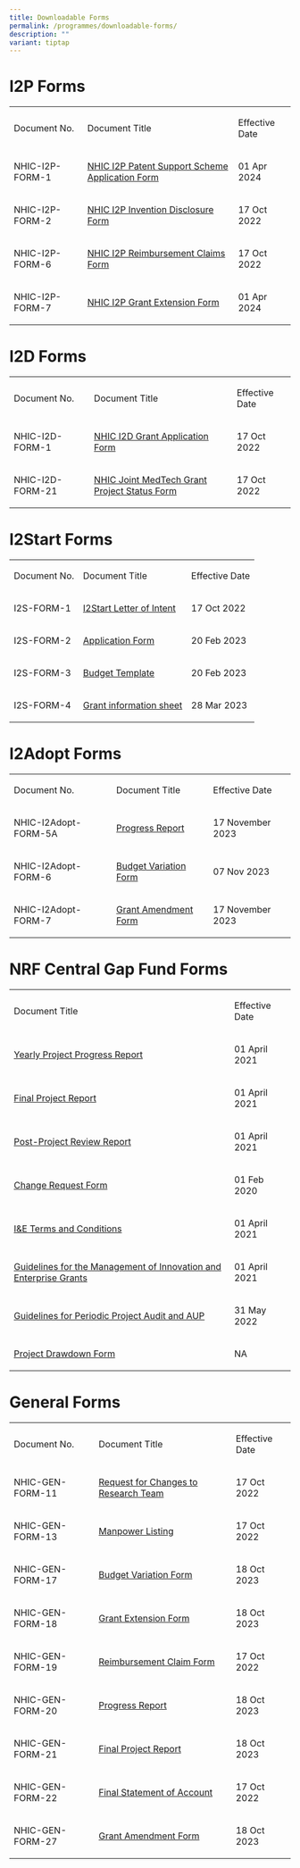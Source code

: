 ```yaml
---
title: Downloadable Forms
permalink: /programmes/downloadable-forms/
description: ""
variant: tiptap
---
```

<h1><strong>I2P Forms</strong></h1>
<table>
<tbody>
<tr>
<td rowspan="1" colspan="1">
<p>Document No.</p>
</td>
<td rowspan="1" colspan="1">
<p>Document Title</p>
</td>
<td rowspan="1" colspan="1">
<p>Effective Date</p>
</td>
</tr>
<tr>
<td rowspan="1" colspan="1">
<p>NHIC-I2P-FORM-1</p>
</td>
<td rowspan="1" colspan="1">
<p><a href="https://for.sg/nhic-i2p" rel="noopener noreferrer nofollow" target="_blank">NHIC I2P Patent Support Scheme Application Form</a>
</p>
</td>
<td rowspan="1" colspan="1">
<p>01 Apr 2024</p>
</td>
</tr>
<tr>
<td rowspan="1" colspan="1">
<p>NHIC-I2P-FORM-2</p>
</td>
<td rowspan="1" colspan="1">
<p><a href="https://for.sg/nhic-i2p-id" rel="noopener noreferrer nofollow" target="_blank">NHIC I2P Invention Disclosure Form</a>
</p>
</td>
<td rowspan="1" colspan="1">
<p>17 Oct 2022</p>
</td>
</tr>
<tr>
<td rowspan="1" colspan="1">
<p>NHIC-I2P-FORM-6</p>
</td>
<td rowspan="1" colspan="1">
<p><a href="https://for.sg/nhic-i2p-rc" rel="noopener noreferrer nofollow" target="_blank">NHIC I2P Reimbursement Claims Form</a>
</p>
</td>
<td rowspan="1" colspan="1">
<p>17 Oct 2022</p>
</td>
</tr>
<tr>
<td rowspan="1" colspan="1">
<p>NHIC-I2P-FORM-7</p>
</td>
<td rowspan="1" colspan="1">
<p><a href="https://for.sg/nhic-i2p-ext" rel="noopener noreferrer nofollow" target="_blank">NHIC I2P Grant Extension Form</a>
</p>
</td>
<td rowspan="1" colspan="1">
<p>01 Apr 2024</p>
</td>
</tr>
</tbody>
</table>
<h1><strong>I2D Forms</strong></h1>
<table>
<tbody>
<tr>
<td rowspan="1" colspan="1">
<p>Document No.</p>
</td>
<td rowspan="1" colspan="1">
<p>Document Title</p>
</td>
<td rowspan="1" colspan="1">
<p>Effective Date</p>
</td>
</tr>
<tr>
<td rowspan="1" colspan="1">
<p>NHIC-I2D-FORM-1</p>
</td>
<td rowspan="1" colspan="1">
<p><a href="https://for.sg/nhic-i2d" rel="noopener noreferrer nofollow" target="_blank">NHIC I2D Grant Application Form</a>
</p>
</td>
<td rowspan="1" colspan="1">
<p>17 Oct 2022</p>
</td>
</tr>
<tr>
<td rowspan="1" colspan="1">
<p>NHIC-I2D-FORM-21</p>
</td>
<td rowspan="1" colspan="1">
<p><a href="https://for.sg/nhic-jointgrant-status" rel="noopener noreferrer nofollow" target="_blank">NHIC Joint MedTech Grant Project Status Form</a>
</p>
</td>
<td rowspan="1" colspan="1">
<p>17 Oct 2022</p>
</td>
</tr>
</tbody>
</table>
<h1><strong>I2Start Forms</strong></h1>
<table>
<tbody>
<tr>
<td rowspan="1" colspan="1">
<p>Document No.</p>
</td>
<td rowspan="1" colspan="1">
<p>Document Title</p>
</td>
<td rowspan="1" colspan="1">
<p>Effective Date</p>
</td>
</tr>
<tr>
<td rowspan="1" colspan="1">
<p>I2S-FORM-1</p>
</td>
<td rowspan="1" colspan="1">
<p><a href="https://for.sg/nhic-i2start-loi" rel="noopener noreferrer nofollow" target="_blank">I2Start Letter of Intent</a>
</p>
</td>
<td rowspan="1" colspan="1">
<p>17 Oct 2022</p>
</td>
</tr>
<tr>
<td rowspan="1" colspan="1">
<p>I2S-FORM-2</p>
</td>
<td rowspan="1" colspan="1">
<p><a href="https://for.sg/nhic-i2start" rel="noopener noreferrer nofollow" target="_blank">Application Form</a>
</p>
</td>
<td rowspan="1" colspan="1">
<p>20 Feb 2023</p>
</td>
</tr>
<tr>
<td rowspan="1" colspan="1">
<p>I2S-FORM-3</p>
</td>
<td rowspan="1" colspan="1">
<p><a href="https://for.sg/nhic-i2start" rel="noopener noreferrer nofollow" target="_blank">Budget Template</a>
</p>
</td>
<td rowspan="1" colspan="1">
<p>20 Feb 2023</p>
</td>
</tr>
<tr>
<td rowspan="1" colspan="1">
<p>I2S-FORM-4</p>
</td>
<td rowspan="1" colspan="1">
<p><a href="https://for.sg/nhic-i2start-info" rel="noopener noreferrer nofollow" target="_blank">Grant information sheet</a>
</p>
</td>
<td rowspan="1" colspan="1">
<p>28 Mar 2023</p>
</td>
</tr>
</tbody>
</table>
<h1><strong>I2Adopt Forms</strong></h1>
<table>
<tbody>
<tr>
<td rowspan="1" colspan="1">
<p>Document No.</p>
</td>
<td rowspan="1" colspan="1">
<p>Document Title</p>
</td>
<td rowspan="1" colspan="1">
<p>Effective Date</p>
</td>
</tr>
<tr>
<td rowspan="1" colspan="1">
<p>NHIC-I2Adopt-FORM-5A</p>
</td>
<td rowspan="1" colspan="1">
<p><a href="https://for.sg/nhic-i2adopt-progressreport" rel="noopener noreferrer nofollow" target="_blank">Progress Report</a>
</p>
</td>
<td rowspan="1" colspan="1">
<p>17 November 2023</p>
</td>
</tr>
<tr>
<td rowspan="1" colspan="1">
<p>NHIC-I2Adopt-FORM-6</p>
</td>
<td rowspan="1" colspan="1">
<p><a href="https://for.sg/nhic-i2adopt-budgetvariation" rel="noopener noreferrer nofollow" target="_blank">Budget Variation Form</a>
</p>
</td>
<td rowspan="1" colspan="1">
<p>07 Nov 2023</p>
</td>
</tr>
<tr>
<td rowspan="1" colspan="1">
<p>NHIC-I2Adopt-FORM-7</p>
</td>
<td rowspan="1" colspan="1">
<p><a href="https://for.sg/nhic-i2adopt-grantamendment" rel="noopener noreferrer nofollow" target="_blank">Grant Amendment Form</a>
</p>
</td>
<td rowspan="1" colspan="1">
<p>17 November 2023</p>
</td>
</tr>
</tbody>
</table>
<h1><strong>NRF Central Gap Fund Forms</strong></h1>
<table>
<tbody>
<tr>
<td rowspan="1" colspan="1">
<p>Document Title</p>
</td>
<td rowspan="1" colspan="1">
<p>Effective Date</p>
</td>
</tr>
<tr>
<td rowspan="1" colspan="1">
<p><a href="https://for.sg/nrf-yearlyprogress" rel="noopener noreferrer nofollow" target="_blank">Yearly Project Progress Report</a>
</p>
</td>
<td rowspan="1" colspan="1">
<p>01 April 2021</p>
</td>
</tr>
<tr>
<td rowspan="1" colspan="1">
<p><a href="https://for.sg/nrf-finalreport" rel="noopener noreferrer nofollow" target="_blank">Final Project Report</a>
</p>
</td>
<td rowspan="1" colspan="1">
<p>01 April 2021</p>
</td>
</tr>
<tr>
<td rowspan="1" colspan="1">
<p><a href="https://for.sg/nrf-postprogress" rel="noopener noreferrer nofollow" target="_blank">Post-Project Review Report</a>
</p>
</td>
<td rowspan="1" colspan="1">
<p>01 April 2021</p>
</td>
</tr>
<tr>
<td rowspan="1" colspan="1">
<p><a href="https://for.sg/nrf-changerequest" rel="noopener noreferrer nofollow" target="_blank">Change Request Form</a>
</p>
</td>
<td rowspan="1" colspan="1">
<p>01 Feb 2020</p>
</td>
</tr>
<tr>
<td rowspan="1" colspan="1">
<p><a href="https://for.sg/nrf-ie-tc" rel="noopener noreferrer nofollow" target="_blank">I&amp;E Terms and Conditions</a>
</p>
</td>
<td rowspan="1" colspan="1">
<p>01 April 2021</p>
</td>
</tr>
<tr>
<td rowspan="1" colspan="1">
<p><a href="https://for.sg/nrf-guidelinesgrantmgt" rel="noopener noreferrer nofollow" target="_blank">Guidelines for the Management of Innovation and Enterprise Grants</a>
</p>
</td>
<td rowspan="1" colspan="1">
<p>01 April 2021</p>
</td>
</tr>
<tr>
<td rowspan="1" colspan="1">
<p><a href="https://for.sg/nrf-projectaup" rel="noopener noreferrer nofollow" target="_blank">Guidelines for Periodic Project Audit and AUP</a>
</p>
</td>
<td rowspan="1" colspan="1">
<p>31 May 2022</p>
</td>
</tr>
<tr>
<td rowspan="1" colspan="1">
<p><a href="https://for.sg/nrf-projectdrawdown" rel="noopener noreferrer nofollow" target="_blank">Project Drawdown Form</a>
</p>
</td>
<td rowspan="1" colspan="1">
<p>NA</p>
</td>
</tr>
</tbody>
</table>
<h1><strong>General Forms</strong></h1>
<table>
<tbody>
<tr>
<td rowspan="1" colspan="1">
<p>Document No.</p>
</td>
<td rowspan="1" colspan="1">
<p>Document Title</p>
</td>
<td rowspan="1" colspan="1">
<p>Effective Date</p>
</td>
</tr>
<tr>
<td rowspan="1" colspan="1">
<p>NHIC-GEN-FORM-11</p>
</td>
<td rowspan="1" colspan="1">
<p><a href="https://for.sg/nhic-gen-changesteam" rel="noopener noreferrer nofollow" target="_blank">Request for Changes to Research Team</a>
</p>
</td>
<td rowspan="1" colspan="1">
<p>17 Oct 2022</p>
</td>
</tr>
<tr>
<td rowspan="1" colspan="1">
<p>NHIC-GEN-FORM-13</p>
</td>
<td rowspan="1" colspan="1">
<p><a href="https://for.sg/nhic-gen-manpowerlist" rel="noopener noreferrer nofollow" target="_blank">Manpower Listing</a>
</p>
</td>
<td rowspan="1" colspan="1">
<p>17 Oct 2022</p>
</td>
</tr>
<tr>
<td rowspan="1" colspan="1">
<p>NHIC-GEN-FORM-17</p>
</td>
<td rowspan="1" colspan="1">
<p><a href="https://for.sg/nhic-gen-budgetvariation" rel="noopener noreferrer nofollow" target="_blank">Budget Variation Form</a>
</p>
</td>
<td rowspan="1" colspan="1">
<p>18 Oct 2023</p>
</td>
</tr>
<tr>
<td rowspan="1" colspan="1">
<p>NHIC-GEN-FORM-18</p>
</td>
<td rowspan="1" colspan="1">
<p><a href="https://for.sg/nhic-gen-ext" rel="noopener noreferrer nofollow" target="_blank">Grant Extension Form</a>
</p>
</td>
<td rowspan="1" colspan="1">
<p>18 Oct 2023</p>
</td>
</tr>
<tr>
<td rowspan="1" colspan="1">
<p>NHIC-GEN-FORM-19</p>
</td>
<td rowspan="1" colspan="1">
<p><a href="https://for.sg/nhic-gen-reimbursement" rel="noopener noreferrer nofollow" target="_blank">Reimbursement Claim Form</a>
</p>
</td>
<td rowspan="1" colspan="1">
<p>17 Oct 2022</p>
</td>
</tr>
<tr>
<td rowspan="1" colspan="1">
<p>NHIC-GEN-FORM-20</p>
</td>
<td rowspan="1" colspan="1">
<p><a href="https://for.sg/nhic-gen-progressreport" rel="noopener noreferrer nofollow" target="_blank">Progress Report</a>
</p>
</td>
<td rowspan="1" colspan="1">
<p>18 Oct 2023</p>
</td>
</tr>
<tr>
<td rowspan="1" colspan="1">
<p>NHIC-GEN-FORM-21</p>
</td>
<td rowspan="1" colspan="1">
<p><a href="https://for.sg/nhic-gen-finalreport" rel="noopener noreferrer nofollow" target="_blank">Final Project Report</a>
</p>
</td>
<td rowspan="1" colspan="1">
<p>18 Oct 2023</p>
</td>
</tr>
<tr>
<td rowspan="1" colspan="1">
<p>NHIC-GEN-FORM-22</p>
</td>
<td rowspan="1" colspan="1">
<p><a href="https://for.sg/nhic-gen-finalsoa" rel="noopener noreferrer nofollow" target="_blank">Final Statement of Account</a>
</p>
</td>
<td rowspan="1" colspan="1">
<p>17 Oct 2022</p>
</td>
</tr>
<tr>
<td rowspan="1" colspan="1">
<p>NHIC-GEN-FORM-27</p>
</td>
<td rowspan="1" colspan="1">
<p><a href="https://for.sg/nhic-gen-grantamendment" rel="noopener noreferrer nofollow" target="_blank">Grant Amendment Form</a>
</p>
</td>
<td rowspan="1" colspan="1">
<p>18 Oct 2023</p>
</td>
</tr>
</tbody>
</table>
<p></p>
